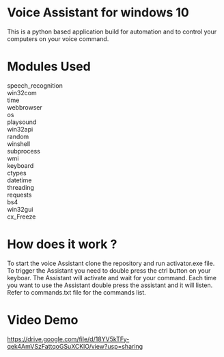 # Voice Assistant for windows 10 

This is a python based application build for automation and to control your computers on your voice command.


# Modules Used 

speech_recognition\
win32com\
time\
webbrowser\
os\
playsound\
win32api\
random\
winshell\
subprocess\
wmi\
keyboard\
ctypes\
datetime\
threading\
requests\
bs4\
win32gui\
cx_Freeze

# How does it work ? 
To start the voice Assistant clone the repository and run activator.exe file.
To trigger the Assistant you need to double press the ctrl button on your keyboar.
The Assistant will activate and wait for your command. Each time you want to use the Assistant double press the assistant and it will listen.
Refer to commands.txt file for the commands list.

# Video  Demo 
https://drive.google.com/file/d/18YV5kTFy-qek4AmVSzFattqoGSuXCKlO/view?usp=sharing
